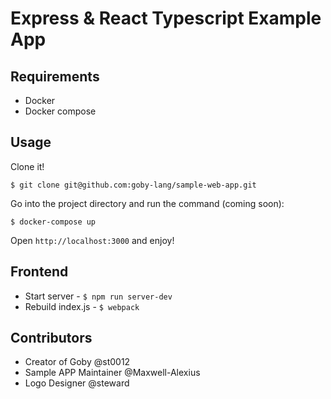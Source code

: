 # Express & React Typescript Example App

## Requirements

- Docker
- Docker compose

## Usage

Clone it!

```
$ git clone git@github.com:goby-lang/sample-web-app.git
```

Go into the project directory and run the command (coming soon):

```
$ docker-compose up
```

Open `http://localhost:3000` and enjoy!

## Frontend

- Start server - `$ npm run server-dev`
- Rebuild index.js - `$ webpack`

## Contributors

- Creator of Goby @st0012
- Sample APP Maintainer @Maxwell-Alexius
- Logo Designer @steward